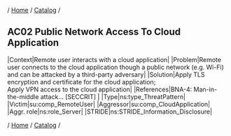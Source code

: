 / [Home](/acctp/) / [Catalog](/acctp/catalog/) /

## AC02 Public Network Access To Cloud Application

|Context|Remote user interacts with a cloud application|
|Problem|Remote user connects to the cloud application though a public network (e.g. Wi-Fi) and can be attacked by a third-party adversary|
|Solution|Apply TLS encryption and certificate for the cloud application;<br /> Apply VPN access to the cloud application|
|References|BNA-4: Man-in-the-middle attack... [SECCRIT] |
|Type|ns:type_ThreatPattern|
|Victim|su:comp_RemoteUser|
|Aggressor|su:comp_CloudApplication|
|Aggr. role|ns:role_Server|
|STRIDE|ns:STRIDE_Information_Disclosure|

/ [Home](/acctp/) / [Catalog](/acctp/catalog/) /
